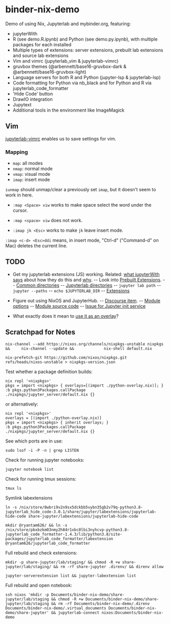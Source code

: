 # binder-nix-demo

Demo of using Nix, Jupyterlab and mybinder.org, featuring:

- jupyterWith
- R (see demo.R.ipynb) and Python (see demo.py.ipynb), with multiple packages for each installed
- Multiple types of extensions: server extensions, prebuilt lab extensions and source lab extensions
- Vim and vimrc (jupyterlab_vim & jupyterlab-vimrc)
- gruvbox themes (@arbennett/base16-gruvbox-dark & @arbennett/base16-gruvbox-light)
- Language servers for both R and Python (jupyter-lsp & jupyterlab-lsp)
- Code formatting for Python via nb_black and for Python and R via jupyterlab_code_formatter
- 'Hide Code' button
- DrawIO integration
- Jupytext
- Additional tools in the environment like ImageMagick

## Vim

[jupyterlab-vimrc](http://pypi.org/project/jupyterlab-vimrc) enables us to save settings for vim.

### Mapping

- `map`: all modes
- `nmap`: normal mode
- `vmap`: visual mode
- `imap`: insert mode

`iunmap` should unmap/clear a previously set `imap`, but it doesn't seem to work in here.

- `:map <Space> viw` works to make space select the word under the cursor.
- `:map <space> viw` does not work.

- `:imap jk <Esc>` works to make `jk` leave insert mode.

`:imap <c-d> <Esc>ddi` means, in insert mode, "Ctrl-d" ("Command-d" on Mac) deletes the current line.

## TODO

- Get my jupyterlab extensions (JS) working. Related: [what jupyterWith says](https://github.com/tweag/jupyterWith#using-jupyterlab-extensions) about how they do this and [why](https://github.com/tweag/jupyterWith#about-extensions).
  -- Look into [Prebuilt Extensions](https://jupyterlab.readthedocs.io/en/stable/extension/extension_dev.html#prebuilt-extensions).
  -- [Common directories](https://jupyter.readthedocs.io/en/latest/use/jupyter-directories.html)
  -- [Jupyterlab directories](https://jupyterlab.readthedocs.io/en/stable/user/directories.html#jupyterlab-application-directory)
  -- `jupyter lab path`
  -- `jupyter --paths`
  -- `echo $JUPYTERLAB_DIR`
  -- [Extensions](https://github.com/jupyterlab/jupyterlab/blob/master/docs/source/user/extensions.rst#jupyterlab-application-directory)
- Figure out using NixOS and JupyterHub.
  -- [Discourse item](https://discourse.nixos.org/t/anyone-has-a-working-jupyterhub-jupyter-lab-setup/7659/2).
  -- [Module options](https://search.nixos.org/options?channel=20.09&show=services.jupyterhub.enable&from=0&size=50&sort=relevance&query=jupyter)
  -- [Module source code](https://github.com/NixOS/nixpkgs/blob/nixos-20.09/nixos/modules/services/development/jupyterhub/default.nix)
  -- [Issue for Jupyter init service](https://github.com/NixOS/nixpkgs/pull/33673k)

- What exactly does it mean to [use it as an overlay](https://github.com/tweag/jupyterWith#using-as-an-overlay)?

## Scratchpad for Notes

```
nix-channel --add https://nixos.org/channels/nixpkgs-unstable nixpkgs &&     nix-channel --update &&             nix-shell default.nix
```

```
nix-prefetch-git https://github.com/nixos/nixpkgs.git refs/heads/nixos-unstable > nixpkgs-version.json
```

Test whether a package definition builds:

```
nix repl '<nixpkgs>'
pkgs = import <nixpkgs> { overlays=[(import ./python-overlay.nix)]; }
:b pkgs.python3Packages.callPackage ./nixpkgs/jupyter_server/default.nix {}
```

or alternatively:

```
nix repl '<nixpkgs>'
overlays = [(import ./python-overlay.nix)]
pkgs = import <nixpkgs> { inherit overlays; }
:b pkgs.python3Packages.callPackage ./nixpkgs/jupyter_server/default.nix {}
```

See which ports are in use:

```
sudo lsof -i -P -n | grep LISTEN
```

Check for running jupyter notebooks:

```
jupyter notebook list
```

Check for running tmux sessions:

```
tmux ls
```

Symlink labextensions

```
ln -s /nix/store/8wbri9v2n9sx5dckbb5vybn35gb2v79q-python3.8-jupyterlab_hide_code-3.0.1/share/jupyter/labextensions/jupyterlab-hide-code share-jupyter/labextensions/jupyterlab-hide-code
```

```
mkdir @ryantam626/ && ln -s /nix/store/pbxbzkm03nmy2h84r1xbc8lbi3nyhcvp-python3.8-jupyterlab_code_formatter-1.4.3/lib/python3.8/site-packages/jupyterlab_code_formatter/labextension @ryantam626/jupyterlab_code_formatter
```

Full rebuild and check extensions:

```
mkdir -p share-jupyter/lab/staging/ && chmod -R +w share-jupyter/lab/staging/ && rm -rf share-jupyter .direnv/ && direnv allow
```

```
jupyter-serverextension list && jupyter-labextension list
```

Full rebuild and open notebook:

```
ssh nixos 'mkdir -p Documents/binder-nix-demo/share-jupyter/lab/staging && chmod -R +w Documents/binder-nix-demo/share-jupyter/lab/staging && rm -rf Documents/binder-nix-demo/.direnv Documents/binder-nix-demo/.virtual_documents Documents/binder-nix-demo/share-jupyter' && jupyterlab-connect nixos:Documents/binder-nix-demo
```
